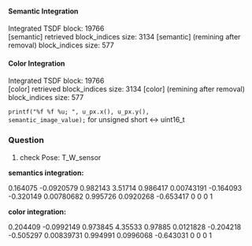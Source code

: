 <h4>Semantic Integration</h4>

Integrated TSDF block: 19766               
[semantic] retrieved block_indices size: 3134
[semantic] (remining after removal) block_indices size: 577

<h4>Color Integration</h4>

Integrated TSDF block: 19766               
[color] retrieved block_indices size: 3134
[color] (remining after removal) block_indices size: 577

<code>printf("%f %f %u; ", u_px.x(), u_px.y(), semantic_image_value);</code>
for unsigned short <-> uint16_t



### Question

1. check Pose: T_W_sensor 

**semantics integration:**

  0.164075 -0.0920579   0.982143    3.51714
  0.986417 0.00743191  -0.164093  -0.320149
0.00780682   0.995726  0.0920268  -0.653417
         0          0          0          1

**color integration:**

  0.204409 -0.0992149   0.973845    4.35533
   0.97885  0.0121828  -0.204218  -0.505297
0.00839731   0.994991  0.0996068  -0.643031
         0          0          0          1
